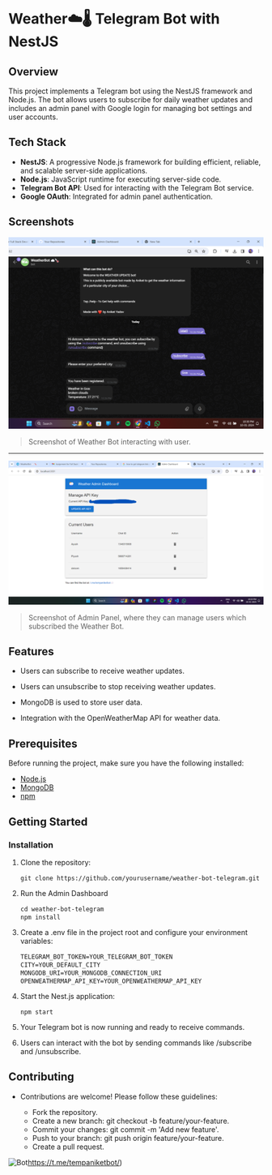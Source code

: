 # Weather☁️🌡️ Telegram Bot with NestJS

## Overview

This project implements a Telegram bot using the NestJS framework and Node.js. 
The bot allows users to subscribe for daily weather updates and includes an admin panel with Google login for managing bot settings and user accounts.

## Tech Stack

- **NestJS**: A progressive Node.js framework for building efficient, reliable, and scalable server-side applications.
- **Node.js**: JavaScript runtime for executing server-side code.
- **Telegram Bot API**: Used for interacting with the Telegram Bot service.
- **Google OAuth**: Integrated for admin panel authentication.
  
## Screenshots


![Screenshot 1](/weatherBot.png)
> Screenshot of Weather Bot interacting with user.
***
![Screenshot 2](/adminPanelScreenshot.png)
> Screenshot of Admin Panel, where they can manage users which subscribed the Weather Bot.



## Features

- Users can subscribe to receive weather updates.

- Users can unsubscribe to stop receiving weather updates.

 - MongoDB is used to store user data.

- Integration with the OpenWeatherMap API for weather data.

## Prerequisites

Before running the project, make sure you have the following installed:

- [Node.js](https://nodejs.org/)
- [MongoDB](https://www.mongodb.com/)
- [npm](https://www.npmjs.com/)

## Getting Started

### Installation 

1. Clone the repository:

   ```shell
   git clone https://github.com/yourusername/weather-bot-telegram.git
   ```
2. Run the Admin Dashboard
    ```
   cd weather-bot-telegram
   npm install
   ```
3. Create a .env file in the project root and configure your environment variables:
    ```
    TELEGRAM_BOT_TOKEN=YOUR_TELEGRAM_BOT_TOKEN
    CITY=YOUR_DEFAULT_CITY
    MONGODB_URI=YOUR_MONGODB_CONNECTION_URI
    OPENWEATHERMAP_API_KEY=YOUR_OPENWEATHERMAP_API_KEY
    ```
    
4. Start the Nest.js application:
    ```
    npm start
    ```
5. Your Telegram bot is now running and ready to receive commands.

6. Users can interact with the bot by sending commands like /subscribe and /unsubscribe.


## Contributing 
- Contributions are welcome! Please follow these guidelines:

    - Fork the repository.
    - Create a new branch: git checkout -b feature/your-feature.
    - Commit your changes: git commit -m 'Add new feature'.
    - Push to your branch: git push origin feature/your-feature.
    - Create a pull request.
    



![Bot](https://t.me/tempaniketbot)https://t.me/tempaniketbot/)
